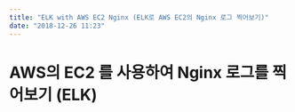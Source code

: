 ```yaml
---
title: "ELK with AWS EC2 Nginx (ELK로 AWS EC2의 Nginx 로그 찍어보기)"
date: "2018-12-26 11:23"
---
```


# AWS의 EC2 를 사용하여 Nginx 로그를 찍어보기 (ELK)
